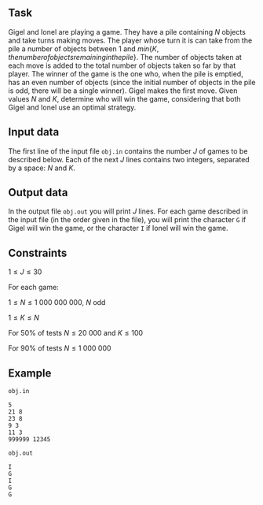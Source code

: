 ## Task

Gigel and Ionel are playing a game. They have a pile containing $N$ objects and take turns making moves. The player whose turn it is can take from the pile a number of objects between $1$ and $min\{ K, the number of objects remaining in the pile \}$. The number of objects taken at each move is added to the total number of objects taken so far by that player. The winner of the game is the one who, when the pile is emptied, has an even number of objects (since the initial number of objects in the pile is odd, there will be a single winner). Gigel makes the first move. Given values $N$ and $K$, determine who will win the game, considering that both Gigel and Ionel use an optimal strategy.

## Input data

The first line of the input file `obj.in` contains the number $J$ of games to be described below. Each of the next $J$ lines contains two integers, separated by a space: $N$ and $K$.

## Output data

In the output file `obj.out` you will print $J$ lines. For each game described in the input file (in the order given in the file), you will print the character `G` if Gigel will win the game, or the character `I` if Ionel will win the game.

## Constraints

$1 \leq J \leq 30$

For each game:

$1 \leq N \leq 1\ 000\ 000\ 000$, $N$ odd

$1 \leq K \leq N$

For $50\%$ of tests $N \leq 20\ 000$ and $K \leq 100$

For $90\%$ of tests $N \leq 1\ 000\ 000$

## Example

`obj.in`

```
5
21 8
23 8
9 3
11 3
999999 12345
```

`obj.out`

```
I
G
I
G
G
```